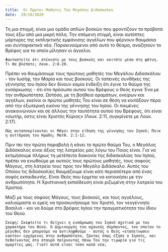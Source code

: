 ```yaml
---
title:  Οι Πρωτοι Μαθητες Του Μεγαλου Διδασκαλου
date:  29/10/2020
---
```


Τη μια στιγμή, είναι μια ομάδα απλών βοσκών που φροντίζουν τα πρόβατά τους έξω από μια μικρή πόλη. Την επόμενη στιγμή, είναι αυτόπτες μάρτυρες της εκπληκτικής εμφάνισης αγγέλων που φέρνουν θαυμάσια και συνταρακτικά νέα. Παρακινούμενοι από αυτό το θέαμα, αναζητούν το Βρέφος για το οποίο μίλησαν οι άγγελοι.

`Φανταστείτε ότι στέκεστε με τους βοσκούς και κοιτάτε μέσα στη φάτνη. Τι θα βλέπατε; Λουκ. 2:8-20.`

Πρέπει να θαυμάσουμε τους πρώτους μαθητές του Μεγάλου Διδασκάλου - τον Ιωσήφ, την Μαρία και τους βοσκούς. Οι ταπεινές συνθήκες της γέννησης του Ιησού δεν δίνουν καμία ένδειξη ότι έγινε το θαύμα της ενσάρκωσης - ότι στο πρόσωπο αυτού του Βρέφους ο Θεός έγινε Ένα με την ανθρωπότητα. Ωστόσο, με τη βοήθεια οραμάτων, ονείρων και αγγέλων, εκείνοι οι πρώτοι μαθητές Του είναι σε θέση να κοιτάξουν πέρα από την εξωτερική εικόνα της γέννησης του Ιησού. Οι ποιμένες ανακοινώνουν και σε άλλους την ταυτότητα αυτού του Βρέφους, ότι είναι «σωτήρ, όστις είναι Χριστός Κύριος» (Λουκ. 2:11, συγκρίνετε με Λουκ. 2:17).

`Πώς ανταποκρίνονται οι Μάγοι στην είδηση της γέννησης του Ιησού; Ποια η αντίδραση του Ηρώδη; Ματθ. 2:1-12.`

Πριν πει την πρώτη παραβολή ή κάνει το πρώτο θαύμα Του, ο Μεγάλος Διδάσκαλος είναι άξιος της λατρείας μας λόγω του Ποιος είναι. Για να εκτιμήσουμε πλήρως τη μετέπειτα διακονία της διδασκαλίας του Ιησού, πρέπει να ενωθούμε με αυτούς τους πρώτους μαθητές, τους σοφούς Μάγους, στη λατρεία τους προς τον Μεγάλο Διδάσκαλο. Αυτός του Οποίου τις διδασκαλίες θαυμάζουμε είναι κάτι περισσότερο από ένας σοφός εκπαιδευτής. Είναι Θεός που έρχεται να κατοικήσει με την ανθρωπότητα. Η Χριστιανική εκπαίδευση είναι ριζωμένη στην λατρεία του Χριστού.

Μαζί με τους σοφούς Μάγους, τους βοσκούς, και τους αγγέλους, καλούμαστε κι εμείς να προσκυνήσουμε τον Χριστό, τον νεογέννητο Βασιλιά - και να δούμε στο βρέφος Ιησού την πραγματικότητα του ίδιου του Θεού.

`Σκεψη: Σκεφτείτε τι δείχνει η ενσάρκωση του Ιησού σχετικά με τον χαρακτήρα του Θεού. Ο Δημιουργός του αχανούς σύμπαντος, του οποίου το μέγεθος δεν μπορούμε να αντιληφθούμε - αυτός ο Θεός «εταπείνωσεν εαυτόν» ερχόμενος στην ανθρωπότητα, ζώντας όπως έζησε ο Ιησούς, και πεθαίνοντας στο σταυρό παίρνοντας πάνω Του την τιμωρία για τις αμαρτίες μας. Γιατί αυτά είναι τόσο καλά νέα;`